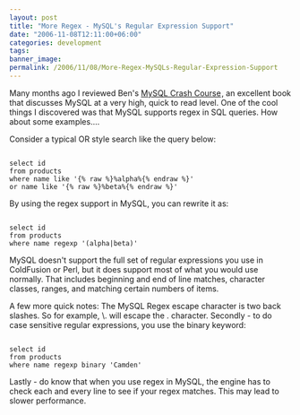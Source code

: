 ```yaml
---
layout: post
title: "More Regex - MySQL's Regular Expression Support"
date: "2006-11-08T12:11:00+06:00"
categories: development 
tags: 
banner_image: 
permalink: /2006/11/08/More-Regex-MySQLs-Regular-Expression-Support
---
```


Many months ago I reviewed Ben's <a href="http://www.amazon.com/exec/obidos/redirect?link_code=ur2&tag=raymondcamden-20&camp=1789&creative=9325&path=http{% raw %}%3A%{% endraw %}2F{% raw %}%2Fwww.amazon.com%{% endraw %}2Fgp{% raw %}%2Fproduct%{% endraw %}2F0672327120{% raw %}%2Fsr%{% endraw %}3D1-1{% raw %}%2Fqid%{% endraw %}3D1138027461{% raw %}%2Fref%{% endraw %}3Dpd_bbs_1{% raw %}%3F%{% endraw %}255Fencoding%3DUTF8">MySQL Crash Course</a><img src="http://www.assoc-amazon.com/e/ir?t=raymondcamden-20&amp;l=ur2&amp;o=1" width="1" height="1" border="0" alt="" style="border:none !important; margin:0px !important;" />, an excellent book that discusses MySQL at a very high, quick to read level. One of the cool things I discovered was that MySQL supports regex in SQL queries. How about some examples....
<!--more-->
Consider a typical OR style search like the query below:

<code>
select id
from products
where name like '{% raw %}%alpha%{% endraw %}' 
or name like '{% raw %}%beta%{% endraw %}'
</code>

By using the regex support in MySQL, you can rewrite it as:

<code>
select id
from products
where name regexp '(alpha|beta)'
</code>

MySQL doesn't support the full set of regular expressions you use in ColdFusion or Perl, but it does support most of what you would use normally. That includes beginning and end of line matches, character classes, ranges, and matching certain numbers of items. 

A few more quick notes: The MySQL Regex escape character is two back slashes. So for example, \\. will escape the . character. Secondly - to do case sensitive regular expressions, you use the binary keyword:

<code>
select id
from products
where name regexp binary 'Camden'
</code>

Lastly - do know that when you use regex in MySQL, the engine has to check each and every line to see if your regex matches. This may lead to slower performance.